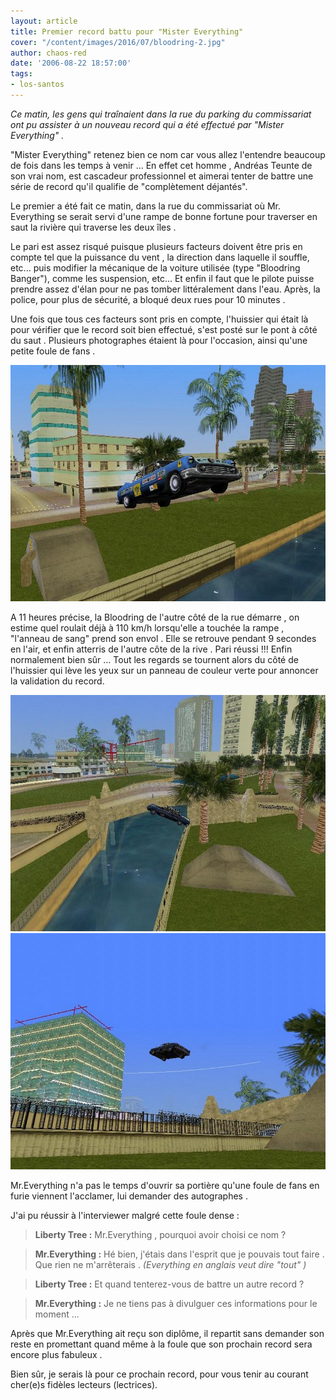 ```yaml
---
layout: article
title: Premier record battu pour "Mister Everything"
cover: "/content/images/2016/07/bloodring-2.jpg"
author: chaos-red
date: '2006-08-22 18:57:00'
tags:
- los-santos
---
```


_Ce matin, les gens qui traînaient dans la rue du parking du commissariat ont pu assister à un nouveau record qui a été effectué par "Mister Everything" ._

"Mister Everything" retenez bien ce nom car vous allez l'entendre beaucoup de fois dans les temps à venir ... En effet cet homme , Andréas Teunte de son vrai nom, est cascadeur professionnel et aimerai tenter de battre une série de record qu'il qualifie de "complètement déjantés".

Le premier a été fait ce matin, dans la rue du commissariat où Mr. Everything se serait servi d'une rampe de bonne fortune pour traverser en saut la rivière qui traverse les deux îles .

Le pari est assez risqué puisque plusieurs facteurs doivent être pris en compte tel que la puissance du vent , la direction dans laquelle il souffle, etc... puis modifier la mécanique de la voiture utilisée (type "Bloodring Banger"), comme les suspension, etc... Et enfin il faut que le pilote puisse prendre assez d'élan pour ne pas tomber littéralement dans l'eau. Après, la police, pour plus de sécurité, a bloqué deux rues pour 10 minutes .

Une fois que tous ces facteurs sont pris en compte, l'huissier qui était là pour vérifier que le record soit bien effectué, s'est posté sur le pont à côté du saut . Plusieurs photographes étaient là pour l'occasion, ainsi qu'une petite foule de fans .

![](/content/images/2005/01/bair.jpg)

A 11 heures précise, la Bloodring de l'autre côté de la rue démarre , on estime quel roulait déjà à 110 km/h lorsqu'elle a touchée la rampe , "l'anneau de sang" prend son envol . Elle se retrouve pendant 9 secondes en l'air, et enfin atterris de l'autre côte de la rive . Pari réussi !!! Enfin normalement bien sûr ... Tout les regards se tournent alors du côté de l'huissier qui lève les yeux sur un panneau de couleur verte pour annoncer la validation du record.

![](/content/images/2005/01/bair3.jpg)
![](/content/images/2005/01/bair2.jpg)

Mr.Everything n'a pas le temps d'ouvrir sa portière qu'une foule de fans en furie viennent l'acclamer, lui demander des autographes .

J'ai pu réussir à l'interviewer malgré cette foule dense :

> **Liberty Tree :** Mr.Everything , pourquoi avoir choisi ce nom ?

> **Mr.Everything :** Hé bien, j'étais dans l'esprit que je pouvais tout faire . Que rien ne m'arrêterais . _(Everything en anglais veut dire "tout" )_

> **Liberty Tree :** Et quand tenterez-vous de battre un autre record ?

> **Mr.Everything :** Je ne tiens pas à divulguer ces informations pour le moment ...

Après que Mr.Everything ait reçu son diplôme, il repartit sans demander son reste en promettant quand même à la foule que son prochain record sera encore plus fabuleux .

Bien sûr, je serais là pour ce prochain record, pour vous tenir au courant cher(e)s fidèles lecteurs (lectrices).

<!--kg-card-end: markdown-->
